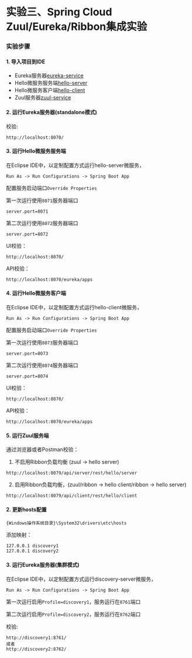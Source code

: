 实验三、Spring Cloud Zuul/Eureka/Ribbon集成实验
======

### 实验步骤

#### 1. 导入项目到IDE

* Eureka服务器[eureka-service](eureka-service)
* Hello微服务服务端[hello-server](hello-server)
* Hello微服务客户端[hello-client](hello-client)
* Zuul服务器[zuul-service](zuul-service)

#### 2. 运行Eureka服务器(standalone模式)

校验:

```
http://localhost:8070/
```

#### 3. 运行Hello微服务服务端


在Eclipse IDE中，以定制配置方式运行hello-server微服务，

```
Run As -> Run Configurations -> Spring Boot App
```

配置服务启动端口`Override Properties`

第一次运行使用`8071`服务器端口

```
server.port=8071
```
第二次运行使用`8072`服务器端口
```
server.port=8072
```

UI校验：

```
http://localhost:8070/
```

API校验：

```
http://localhost:8070/eureka/apps
```

#### 4. 运行Hello微服务客户端


在Eclipse IDE中，以定制配置方式运行hello-client微服务，

```
Run As -> Run Configurations -> Spring Boot App
```

配置服务启动端口`Override Properties`

第一次运行使用`8073`服务器端口

```
server.port=8073
```
第二次运行使用`8074`服务器端口
```
server.port=8074
```

UI校验：

```
http://localhost:8070/
```

API校验：

```
http://localhost:8070/eureka/apps
```

#### 5. 运行Zuul服务端

通过浏览器或者Postman校验：

1. 不启用Ribbon负载均衡 (zuul -> hello server)
```
http://localhost:8079/api/server/rest/hello/server
```

2. 启用Ribbon负载均衡，(zuul/ribbon -> hello client/ribbon -> hello server)
```
http://localhost:8079/api/client/rest/hello/client
```



#### 2. 更新hosts配置

```
{Windows操作系统目录}\System32\drivers\etc\hosts
```

添加映射：

```
127.0.0.1 discovery1
127.0.0.1 discovery2
```

#### 3. 运行Eureka服务器(集群模式)


在Eclipse IDE中，以定制配置方式运行discovery-server微服务，

```
Run As -> Run Configurations -> Spring Boot App
```

第一次运行启用`Profile=discovery1`，服务运行在`8761`端口

第二次运行启用`Profile=discovery2`，服务运行在`8762`端口


校验:

```
http://discovery1:8761/
或者
http://discovery2:8762/